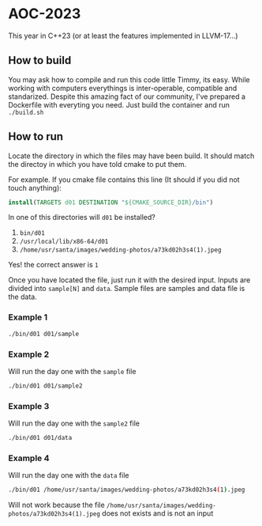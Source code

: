 # AOC-2023

This year in C++23 (or at least the features implemented in LLVM-17...)

## How to build

You may ask how to compile and run this code little Timmy, its easy. While working with computers everythings is inter-operable, compatible and standarized. Despite this amazing fact of our community, I've prepared a Dockerfile with everyting you need. Just build the container and run `./build.sh`

## How to run

Locate the directory in which the files may have been build. It should match the directoy in which you have told cmake to put them.

For example. If you cmake file contains this line (It should if you did not touch anything):

```cmake 
install(TARGETS d01 DESTINATION "${CMAKE_SOURCE_DIR}/bin")
```

In one of this directories will `d01` be installed?

1. `bin/d01`
2. `/usr/local/lib/x86-64/d01`
3. `/home/usr/santa/images/wedding-photos/a73kd02h3s4(1).jpeg`

Yes! the correct answer is `1`

Once you have located the file, just run it with the desired input. Inputs are divided into `sample[N]` and `data`. Sample files are samples and data file is the data.

### Example 1

```bash
./bin/d01 d01/sample
```

### Example 2

Will run the day one with the `sample` file

```bash
./bin/d01 d01/sample2
```

### Example 3

Will run the day one with the `sample2` file

```bash
./bin/d01 d01/data
```

### Example 4

Will run the day one with the `data` file

```bash
./bin/d01 /home/usr/santa/images/wedding-photos/a73kd02h3s4(1).jpeg
```

Will not work because the file `/home/usr/santa/images/wedding-photos/a73kd02h3s4(1).jpeg` does not exists and is not an input
